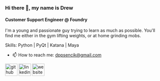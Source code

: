 ### Hi there 👋, my name is Drew
#### Customer Support Engineer @ Foundry
I'm a young and passionate guy trying to learn as much as possible. You'll find me either in the gym lifting weights, or at home grinding mobs. 

Skills: Python | PyQt | Katana | Maya

- 📫 How to reach me: dppsencik@gmail.com 


[<img src='https://cdn.jsdelivr.net/npm/simple-icons@3.0.1/icons/github.svg' alt='github' height='40'>](https://github.com/dppsencik)  [<img src='https://cdn.jsdelivr.net/npm/simple-icons@3.0.1/icons/linkedin.svg' alt='linkedin' height='40'>](https://www.linkedin.com/in/dppsencik/)  [<img src='https://cdn.jsdelivr.net/npm/simple-icons@3.0.1/icons/icloud.svg' alt='website' height='40'>](https://dppsencik.github.io)  

